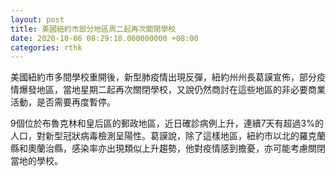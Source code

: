 ```yaml
---
layout: post
title: 美國紐約市部分地區周二起再次關閉學校
date: 2020-10-06 08:29:18.000000000 +08:00
categories: rthk
---
```


美國紐約市多間學校重開後，新型肺疫情出現反彈，紐約州州長葛謨宣佈，部分疫情爆發地區，當地星期二起再次關閉學校，又說仍然商討在這些地區的非必要商業活動，是否需要再度暫停。

9個位於布魯克林和皇后區的郵政地區，近日確診病例上升，連續7天有超過3%的人口，對新型冠狀病毒檢測呈陽性。葛謨說，除了這樣地區，紐約市以北的羅克蘭縣和奧蘭治縣，感染率亦出現類似上升趨勢，他對疫情感到擔憂，亦可能考慮關閉當地的學校。
